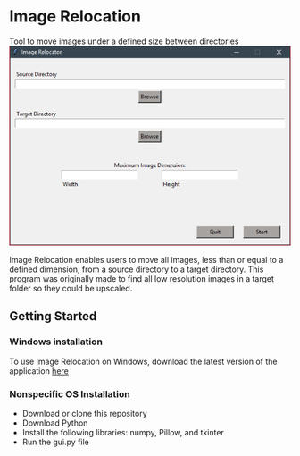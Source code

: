 # Image Relocation

Tool to move images under a defined size between directories
![header image](SampleImage.PNG)

Image Relocation enables users to move all images, less than or equal to a defined dimension, from a source directory to a target directory. This program was originally made to find all low resolution images in a target folder so they could be upscaled.

## Getting Started
### Windows installation
To use Image Relocation on Windows, download the latest version of the application [here](https://github.com/MatthewMoye/Image-Relocation/releases/tag/1.0)

### Nonspecific OS Installation
- Download or clone this repository
- Download Python
- Install the following libraries: numpy, Pillow, and tkinter
- Run the gui.py file
